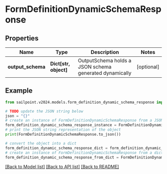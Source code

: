 # FormDefinitionDynamicSchemaResponse


## Properties

Name | Type | Description | Notes
------------ | ------------- | ------------- | -------------
**output_schema** | **Dict[str, object]** | OutputSchema holds a JSON schema generated dynamically | [optional] 

## Example

```python
from sailpoint.v2024.models.form_definition_dynamic_schema_response import FormDefinitionDynamicSchemaResponse

# TODO update the JSON string below
json = "{}"
# create an instance of FormDefinitionDynamicSchemaResponse from a JSON string
form_definition_dynamic_schema_response_instance = FormDefinitionDynamicSchemaResponse.from_json(json)
# print the JSON string representation of the object
print(FormDefinitionDynamicSchemaResponse.to_json())

# convert the object into a dict
form_definition_dynamic_schema_response_dict = form_definition_dynamic_schema_response_instance.to_dict()
# create an instance of FormDefinitionDynamicSchemaResponse from a dict
form_definition_dynamic_schema_response_from_dict = FormDefinitionDynamicSchemaResponse.from_dict(form_definition_dynamic_schema_response_dict)
```
[[Back to Model list]](../README.md#documentation-for-models) [[Back to API list]](../README.md#documentation-for-api-endpoints) [[Back to README]](../README.md)


